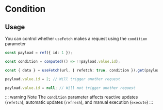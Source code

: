 # Condition

## Usage

You can control whether `useFetch` makes a request using the `condition` parameter

```ts
const payload = ref({ id: 1 });

const condition = computed(() => !!payload.value.id);

const { data } = useFetch(url, { refetch: true, condition }).get(payload).json();

payload.value.id = 2; // Will trigger another request

payload.value.id = null; // Will not trigger another request
```

::: warning Note
The `condition` parameter affects reactive updates (`refetch`), automatic updates (`refresh`), and manual execution (`execute`)
::: 